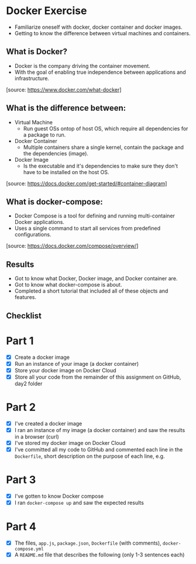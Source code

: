 # Docker Exercise
* Familiarize oneself with docker, docker container and docker images.  
* Getting to know the difference between virtual machines and containers.


## What is Docker?
* Docker is the company driving the container movement. 
* With the goal of enabling true independence between applications and infrastructure.

[source: https://www.docker.com/what-docker]

## What is the difference between:
* Virtual Machine
	- Run guest OSs ontop of host OS, which require all dependencies for a package to run.
* Docker Container
	- Multiple containers share a single kernel, contain the package and the dependencies (image). 
* Docker Image
	- Is the executable and it's dependencies to make sure they don't have to be installed on the host OS.

[source: https://docs.docker.com/get-started/#container-diagram]

## What is docker-compose:
* Docker Compose is a tool for defining and running multi-container Docker applications. 
* Uses a single command to start all services from predefined configurations.

[source: https://docs.docker.com/compose/overview/]

## Results
* Got to know what Docker, Docker image, and Docker container are. 
* Got to know what docker-compose is about. 
* Completed a short tutorial that included all of these objects and features.

## Checklist
# Part 1
* [x] Create a docker image
* [x] Run an instance of your image (a docker container)
* [x] Store your docker image on Docker Cloud
* [x] Store all your code from the remainder of this assignment on GitHub, day2 folder

# Part 2
* [x] I've created a docker image
* [x] I ran an instance of my image (a docker container) and saw the results in a browser (curl)
* [x] I've stored my docker image on Docker Cloud
* [x] I've committed all my code to GitHub and commented each line in the `Dockerfile`, short description on the purpose of each line, e.g.

# Part 3
* [x] I've gotten to know Docker compose
* [x] I ran `docker-compose up` and saw the expected results

# Part 4
* [x] The files, `app.js`, `package.json`, `Dockerfile` (with comments), `docker-compose.yml`
* [x] A `README.md` file that describes the following (only 1-3 sentences each)